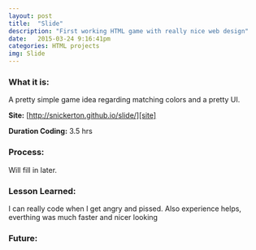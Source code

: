 ```yaml
---
layout: post
title:  "Slide"
description: "First working HTML game with really nice web design"
date:   2015-03-24 9:16:41pm
categories: HTML projects
img: Slide
---
```

<h3><b>What it is:</b></h3>
A pretty simple game idea regarding matching colors and a pretty UI.

<b>Site:</b> [http://snickerton.github.io/slide/][site]

<b>Duration Coding:</b> 3.5 hrs

<h3><b>Process:</b></h3>
Will fill in later.

<h3><b>Lesson Learned:</b></h3>
I can really code when I get angry and pissed. Also experience helps, everthing was much faster and nicer looking

<h3><b>Future:</b></h3>
